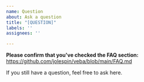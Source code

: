 ```yaml
---
name: Question
about: Ask a question
title: "[QUESTION]"
labels: ''
assignees: ''

---
```


**Please confirm that you've checked the FAQ section:**
https://github.com/jolespin/veba/blob/main/FAQ.md

If you still have a question, feel free to ask here.
